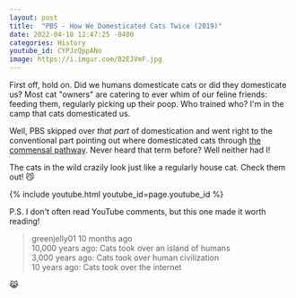 ```yaml
---
layout: post
title:  "PBS - How We Domesticated Cats Twice (2019)"
date: 2022-04-18 12:47:25 -0400
categories: History
youtube_id: CYPJzQppANo
image: https://i.imgur.com/B2EJVmF.jpg
---
```

First off, hold on. Did we humans domesticate cats or did they domesticate us? Most cat "owners" are catering to ever whim of our feline friends: feeding them, regularly picking up their poop. Who trained who? I'm in the camp that cats domesticated us.

Well, PBS skipped over *that part* of domestication and went right to the conventional part pointing out where domesticated cats through [the commensal pathway](https://en.wikipedia.org/wiki/Domestication_of_animals#Commensal_pathway). Never heard that term before? Well neither had I!

The cats in the wild crazily look just like a regularly house cat. Check them out! 😼

{% include youtube.html youtube_id=page.youtube_id %}

P.S. I don't often read YouTube comments, but this one made it worth reading!

> greenjelly01 10 months ago  
10,000 years ago: Cats took over an island of humans  
3,000 years ago: Cats took over human civilization  
10 years ago: Cats took over the internet

😹